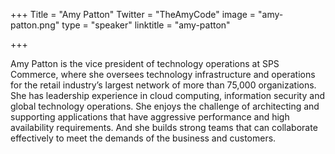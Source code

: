 +++
Title = "Amy Patton"
Twitter = "TheAmyCode"
image = "amy-patton.png"
type = "speaker"
linktitle = "amy-patton"

+++

Amy Patton is the vice president of technology operations at SPS Commerce, where she oversees technology infrastructure and operations for the retail industry’s largest network of more than 75,000 organizations. She has leadership experience in cloud computing, information security and global technology operations. She enjoys the challenge of architecting and supporting applications that have aggressive performance and high availability requirements. And she builds strong teams that can collaborate effectively to meet the demands of the business and customers.
